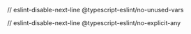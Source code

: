 // eslint-disable-next-line @typescript-eslint/no-unused-vars

// eslint-disable-next-line @typescript-eslint/no-explicit-any